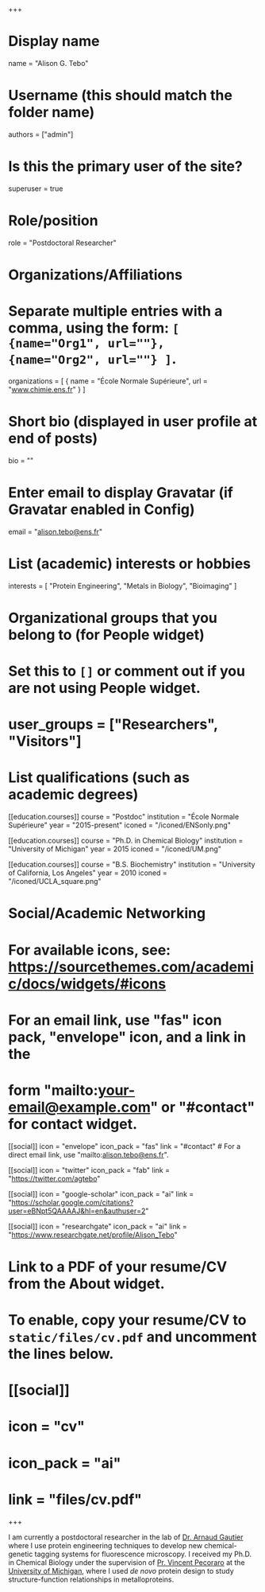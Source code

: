 +++
# Display name
name = "Alison G. Tebo"

# Username (this should match the folder name)
authors = ["admin"]

# Is this the primary user of the site?
superuser = true

# Role/position
role = "Postdoctoral Researcher"

# Organizations/Affiliations
#   Separate multiple entries with a comma, using the form: `[ {name="Org1", url=""}, {name="Org2", url=""} ]`.
organizations = [ { name = "École Normale Supérieure", url = "www.chimie.ens.fr" } ]

# Short bio (displayed in user profile at end of posts)
bio = ""

# Enter email to display Gravatar (if Gravatar enabled in Config)
email = "alison.tebo@ens.fr"

# List (academic) interests or hobbies
interests = [
  "Protein Engineering",
  "Metals in Biology",
  "Bioimaging"
]

# Organizational groups that you belong to (for People widget)
#   Set this to `[]` or comment out if you are not using People widget.
# user_groups = ["Researchers", "Visitors"]

# List qualifications (such as academic degrees)
[[education.courses]]
  course = "Postdoc"
  institution = "École Normale Supérieure"
  year = "2015-present"
  iconed =  "/iconed/ENSonly.png"
  
[[education.courses]] 
  course = "Ph.D. in Chemical Biology"
  institution = "University of Michigan"
  year = 2015
  iconed =  "/iconed/UM.png"

[[education.courses]]
  course = "B.S. Biochemistry"
  institution = "University of California, Los Angeles"
  year = 2010
  iconed =  "/iconed/UCLA_square.png"


# Social/Academic Networking
# For available icons, see: https://sourcethemes.com/academic/docs/widgets/#icons
#   For an email link, use "fas" icon pack, "envelope" icon, and a link in the
#   form "mailto:your-email@example.com" or "#contact" for contact widget.

[[social]]
  icon = "envelope"
  icon_pack = "fas"
  link = "#contact"  # For a direct email link, use "mailto:alison.tebo@ens.fr".

[[social]]
  icon = "twitter"
  icon_pack = "fab"
  link = "https://twitter.com/agtebo"

[[social]]
  icon = "google-scholar"
  icon_pack = "ai"
  link = "https://scholar.google.com/citations?user=eBNpt5QAAAAJ&hl=en&authuser=2"

[[social]]
   icon = "researchgate"
   icon_pack = "ai"
   link = "https://www.researchgate.net/profile/Alison_Tebo"

# Link to a PDF of your resume/CV from the About widget.
# To enable, copy your resume/CV to `static/files/cv.pdf` and uncomment the lines below.
# [[social]]
#   icon = "cv"
#   icon_pack = "ai"
#   link = "files/cv.pdf"

+++

I am currently a postdoctoral researcher in the lab of [Dr. Arnaud Gautier](http://www.arnaudgautier.com) where I use protein engineering techniques to develop new chemical-genetic tagging systems for fluorescence microscopy. I received my Ph.D. in Chemical Biology under the supervision of [Pr. Vincent Pecoraro](https://sites.lsa.umich.edu/pecoraro-lab/) at the [University of Michigan](http://www.chembio.umich.edu/), where I used *de novo* protein design to study structure-function relationships in metalloproteins.


